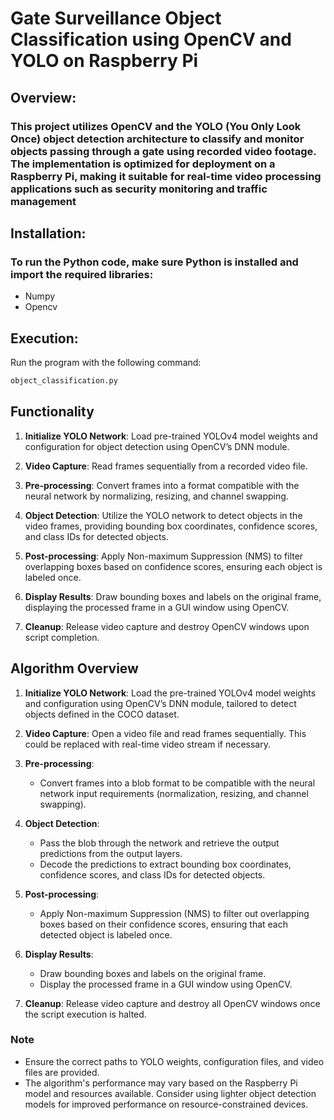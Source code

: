 # Gate Surveillance Object Classification using OpenCV and YOLO on Raspberry Pi
## Overview:
### This project utilizes OpenCV and the YOLO (You Only Look Once) object detection architecture to classify and monitor objects passing through a gate using recorded video footage. The implementation is optimized for deployment on a Raspberry Pi, making it suitable for real-time video processing applications such as security monitoring and traffic management

## Installation:
### To run the Python code, make sure Python is installed and import the required libraries:
- Numpy
- Opencv
  
## Execution:
Run the program with the following command:
```bash
object_classification.py
```
## Functionality

1. **Initialize YOLO Network**: Load pre-trained YOLOv4 model weights and configuration for object detection using OpenCV’s DNN module.

2. **Video Capture**: Read frames sequentially from a recorded video file.

3. **Pre-processing**: Convert frames into a format compatible with the neural network by normalizing, resizing, and channel swapping.

4. **Object Detection**: Utilize the YOLO network to detect objects in the video frames, providing bounding box coordinates, confidence scores, and class IDs for detected objects.

5. **Post-processing**: Apply Non-maximum Suppression (NMS) to filter overlapping boxes based on confidence scores, ensuring each object is labeled once.

6. **Display Results**: Draw bounding boxes and labels on the original frame, displaying the processed frame in a GUI window using OpenCV.

7. **Cleanup**: Release video capture and destroy OpenCV windows upon script completion.

## Algorithm Overview

1. **Initialize YOLO Network**: Load the pre-trained YOLOv4 model weights and configuration using OpenCV’s DNN module, tailored to detect objects defined in the COCO dataset.

2. **Video Capture**: Open a video file and read frames sequentially. This could be replaced with real-time video stream if necessary.

3. **Pre-processing**:
   - Convert frames into a blob format to be compatible with the neural network input requirements (normalization, resizing, and channel swapping).

4. **Object Detection**:
   - Pass the blob through the network and retrieve the output predictions from the output layers.
   - Decode the predictions to extract bounding box coordinates, confidence scores, and class IDs for detected objects.

5. **Post-processing**:
   - Apply Non-maximum Suppression (NMS) to filter out overlapping boxes based on their confidence scores, ensuring that each detected object is labeled once.

6. **Display Results**:
   - Draw bounding boxes and labels on the original frame.
   - Display the processed frame in a GUI window using OpenCV.

7. **Cleanup**: Release video capture and destroy all OpenCV windows once the script execution is halted.

### Note

- Ensure the correct paths to YOLO weights, configuration files, and video files are provided.
- The algorithm's performance may vary based on the Raspberry Pi model and resources available. Consider using lighter object detection models for improved performance on resource-constrained devices.
